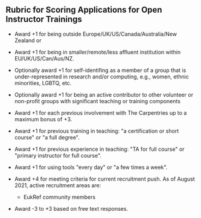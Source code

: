 ## Rubric for Scoring Applications for Open Instructor Trainings

- Award +1 for being outside Europe/UK/US/Canada/Australia/New Zealand or
- Award +1 for being in smaller/remote/less affluent institution within EU/UK/US/Can/Aus/NZ.

- Optionally award +1 for self-identifing as a member of a group that is under-represented
        in research and/or computing, e.g., women, ethnic minorities, LGBTQ,
        etc. 
        
- Optionally award +1 for being an active contributor to other volunteer or
        non-profit groups with significant teaching or training components

- Award +1 for each previous involvement with The Carpentries up to a maximum bonus of +3.

- Award +1 for previous training in teaching: "a certification or short course" or "a full degree".

- Award +1 for previous experience in teaching: "TA for full course" or "primary instructor for full course".

- Award +1 for using tools "every day" or "a few times a week".

- Award +4 for meeting criteria for current recruitment push. As of August 2021, active recruitment areas are:
     - EukRef community members   

- Award -3 to +3 based on free text responses.
